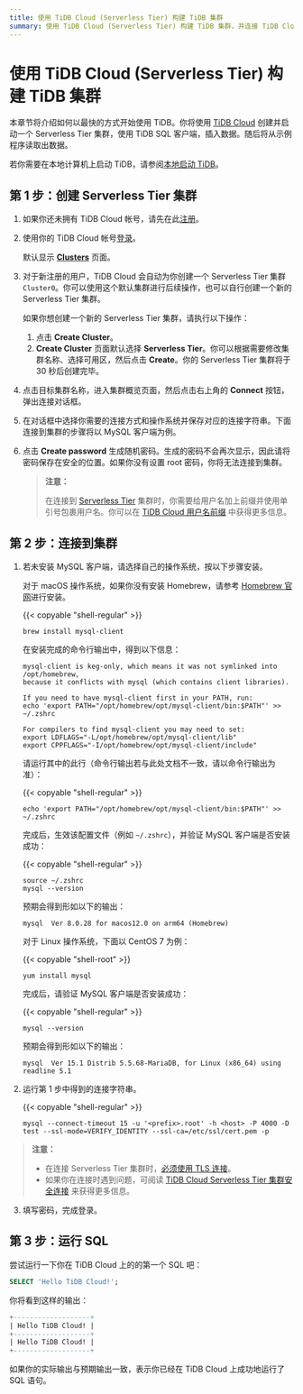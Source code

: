```yaml
---
title: 使用 TiDB Cloud (Serverless Tier) 构建 TiDB 集群
summary: 使用 TiDB Cloud (Serverless Tier) 构建 TiDB 集群，并连接 TiDB Cloud 集群。
---
```


<!-- markdownlint-disable MD029 -->

# 使用 TiDB Cloud (Serverless Tier) 构建 TiDB 集群

本章节将介绍如何以最快的方式开始使用 TiDB。你将使用 [TiDB Cloud](https://en.pingcap.com/tidb-cloud) 创建并启动一个 Serverless Tier 集群，使用 TiDB SQL 客户端，插入数据。随后将从示例程序读取出数据。

若你需要在本地计算机上启动 TiDB，请参阅[本地启动 TiDB](/quick-start-with-tidb.md)。

## 第 1 步：创建 Serverless Tier 集群

1. 如果你还未拥有 TiDB Cloud 帐号，请先在此[注册](https://tidbcloud.com/free-trial)。
2. 使用你的 TiDB Cloud 帐号[登录](https://tidbcloud.com/)。

    默认显示 [**Clusters**](https://tidbcloud.com/console/clusters) 页面。

3. 对于新注册的用户，TiDB Cloud 会自动为你创建一个 Serverless Tier 集群 `Cluster0`。你可以使用这个默认集群进行后续操作，也可以自行创建一个新的 Serverless Tier 集群。

    如果你想创建一个新的 Serverless Tier 集群，请执行以下操作：

    1. 点击 **Create Cluster**。
    2. **Create Cluster** 页面默认选择 **Serverless Tier**。你可以根据需要修改集群名称、选择可用区，然后点击 **Create**。你的 Serverless Tier 集群将于 30 秒后创建完毕。

4. 点击目标集群名称，进入集群概览页面，然后点击右上角的 **Connect** 按钮，弹出连接对话框。

5. 在对话框中选择你需要的连接方式和操作系统并保存对应的连接字符串。下面连接到集群的步骤将以 MySQL 客户端为例。

6. 点击 **Create password** 生成随机密码。生成的密码不会再次显示，因此请将密码保存在安全的位置。如果你没有设置 root 密码，你将无法连接到集群。

    > **注意：**
    >
    > 在连接到 [Serverless Tier](https://docs.pingcap.com/tidbcloud/select-cluster-tier#serverless-tier) 集群时，你需要给用户名加上前缀并使用单引号包裹用户名。你可以在 [TiDB Cloud 用户名前缀](https://docs.pingcap.com/tidbcloud/select-cluster-tier#user-name-prefix) 中获得更多信息。

## 第 2 步：连接到集群

1. 若未安装 MySQL 客户端，请选择自己的操作系统，按以下步骤安装。

    <SimpleTab>

    <div label="macOS">

    对于 macOS 操作系统，如果你没有安装 Homebrew，请参考 [Homebrew 官网](https://brew.sh/index_zh-cn)进行安装。

    {{< copyable "shell-regular" >}}

    ```shell
    brew install mysql-client
    ```

    在安装完成的命令行输出中，得到以下信息：

    ```
    mysql-client is keg-only, which means it was not symlinked into /opt/homebrew,
    because it conflicts with mysql (which contains client libraries).

    If you need to have mysql-client first in your PATH, run:
    echo 'export PATH="/opt/homebrew/opt/mysql-client/bin:$PATH"' >> ~/.zshrc

    For compilers to find mysql-client you may need to set:
    export LDFLAGS="-L/opt/homebrew/opt/mysql-client/lib"
    export CPPFLAGS="-I/opt/homebrew/opt/mysql-client/include"
    ```

    请运行其中的此行（命令行输出若与此处文档不一致，请以命令行输出为准）：

    {{< copyable "shell-regular" >}}

    ```shell
    echo 'export PATH="/opt/homebrew/opt/mysql-client/bin:$PATH"' >> ~/.zshrc
    ```

    完成后，生效该配置文件（例如 `~/.zshrc`），并验证 MySQL 客户端是否安装成功：

    {{< copyable "shell-regular" >}}

    ```shell
    source ~/.zshrc
    mysql --version
    ```

    预期会得到形如以下的输出：

    ```
    mysql  Ver 8.0.28 for macos12.0 on arm64 (Homebrew)
    ```

    </div>

    <div label="Linux">

    对于 Linux 操作系统，下面以 CentOS 7 为例：

    {{< copyable "shell-root" >}}

    ```shell
    yum install mysql
    ```

    完成后，请验证 MySQL 客户端是否安装成功：

    {{< copyable "shell-regular" >}}

    ```shell
    mysql --version
    ```

    预期会得到形如以下的输出：

    ```
    mysql  Ver 15.1 Distrib 5.5.68-MariaDB, for Linux (x86_64) using readline 5.1
    ```

    </div>

    </SimpleTab>

2. 运行第 1 步中得到的连接字符串。

    {{< copyable "shell-regular" >}}

    ```shell
    mysql --connect-timeout 15 -u '<prefix>.root' -h <host> -P 4000 -D test --ssl-mode=VERIFY_IDENTITY --ssl-ca=/etc/ssl/cert.pem -p
    ```

> **注意：**
>
> - 在连接 Serverless Tier 集群时，[必须使用 TLS 连接](https://docs.pingcap.com/tidbcloud/secure-connections-to-serverless-tier-clusters)。
> - 如果你在连接时遇到问题，可阅读 [TiDB Cloud Serverless Tier 集群安全连接](https://docs.pingcap.com/tidbcloud/secure-connections-to-serverless-tier-clusters) 来获得更多信息。

3. 填写密码，完成登录。

## 第 3 步：运行 SQL

尝试运行一下你在 TiDB Cloud 上的的第一个 SQL 吧：

```sql
SELECT 'Hello TiDB Cloud!';
```

你将看到这样的输出：

```sql
+-------------------+
| Hello TiDB Cloud! |
+-------------------+
| Hello TiDB Cloud! |
+-------------------+
```

如果你的实际输出与预期输出一致，表示你已经在 TiDB Cloud 上成功地运行了 SQL 语句。
